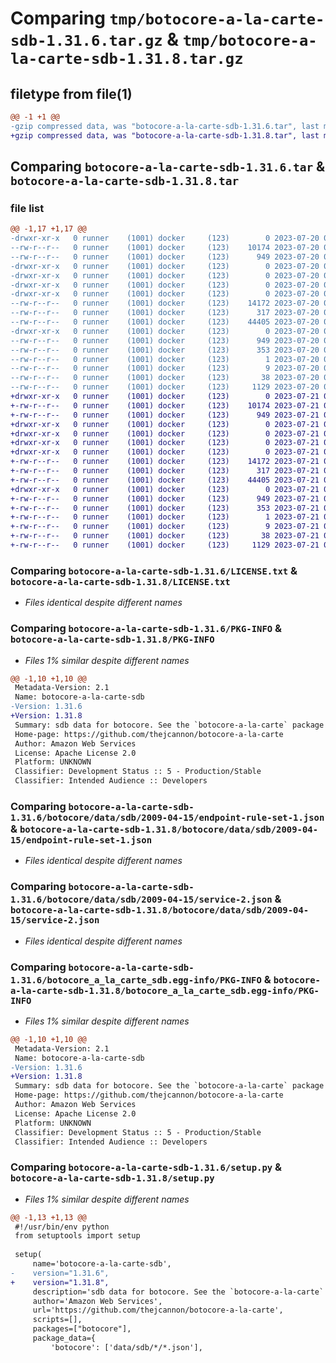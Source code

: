 # Comparing `tmp/botocore-a-la-carte-sdb-1.31.6.tar.gz` & `tmp/botocore-a-la-carte-sdb-1.31.8.tar.gz`

## filetype from file(1)

```diff
@@ -1 +1 @@
-gzip compressed data, was "botocore-a-la-carte-sdb-1.31.6.tar", last modified: Thu Jul 20 01:20:46 2023, max compression
+gzip compressed data, was "botocore-a-la-carte-sdb-1.31.8.tar", last modified: Fri Jul 21 01:21:57 2023, max compression
```

## Comparing `botocore-a-la-carte-sdb-1.31.6.tar` & `botocore-a-la-carte-sdb-1.31.8.tar`

### file list

```diff
@@ -1,17 +1,17 @@
-drwxr-xr-x   0 runner    (1001) docker     (123)        0 2023-07-20 01:20:46.862929 botocore-a-la-carte-sdb-1.31.6/
--rw-r--r--   0 runner    (1001) docker     (123)    10174 2023-07-20 01:20:46.000000 botocore-a-la-carte-sdb-1.31.6/LICENSE.txt
--rw-r--r--   0 runner    (1001) docker     (123)      949 2023-07-20 01:20:46.862929 botocore-a-la-carte-sdb-1.31.6/PKG-INFO
-drwxr-xr-x   0 runner    (1001) docker     (123)        0 2023-07-20 01:20:46.862929 botocore-a-la-carte-sdb-1.31.6/botocore/
-drwxr-xr-x   0 runner    (1001) docker     (123)        0 2023-07-20 01:20:46.862929 botocore-a-la-carte-sdb-1.31.6/botocore/data/
-drwxr-xr-x   0 runner    (1001) docker     (123)        0 2023-07-20 01:20:46.862929 botocore-a-la-carte-sdb-1.31.6/botocore/data/sdb/
-drwxr-xr-x   0 runner    (1001) docker     (123)        0 2023-07-20 01:20:46.862929 botocore-a-la-carte-sdb-1.31.6/botocore/data/sdb/2009-04-15/
--rw-r--r--   0 runner    (1001) docker     (123)    14172 2023-07-20 01:19:55.000000 botocore-a-la-carte-sdb-1.31.6/botocore/data/sdb/2009-04-15/endpoint-rule-set-1.json
--rw-r--r--   0 runner    (1001) docker     (123)      317 2023-07-20 01:19:55.000000 botocore-a-la-carte-sdb-1.31.6/botocore/data/sdb/2009-04-15/paginators-1.json
--rw-r--r--   0 runner    (1001) docker     (123)    44405 2023-07-20 01:19:55.000000 botocore-a-la-carte-sdb-1.31.6/botocore/data/sdb/2009-04-15/service-2.json
-drwxr-xr-x   0 runner    (1001) docker     (123)        0 2023-07-20 01:20:46.862929 botocore-a-la-carte-sdb-1.31.6/botocore_a_la_carte_sdb.egg-info/
--rw-r--r--   0 runner    (1001) docker     (123)      949 2023-07-20 01:20:46.000000 botocore-a-la-carte-sdb-1.31.6/botocore_a_la_carte_sdb.egg-info/PKG-INFO
--rw-r--r--   0 runner    (1001) docker     (123)      353 2023-07-20 01:20:46.000000 botocore-a-la-carte-sdb-1.31.6/botocore_a_la_carte_sdb.egg-info/SOURCES.txt
--rw-r--r--   0 runner    (1001) docker     (123)        1 2023-07-20 01:20:46.000000 botocore-a-la-carte-sdb-1.31.6/botocore_a_la_carte_sdb.egg-info/dependency_links.txt
--rw-r--r--   0 runner    (1001) docker     (123)        9 2023-07-20 01:20:46.000000 botocore-a-la-carte-sdb-1.31.6/botocore_a_la_carte_sdb.egg-info/top_level.txt
--rw-r--r--   0 runner    (1001) docker     (123)       38 2023-07-20 01:20:46.862929 botocore-a-la-carte-sdb-1.31.6/setup.cfg
--rw-r--r--   0 runner    (1001) docker     (123)     1129 2023-07-20 01:20:46.000000 botocore-a-la-carte-sdb-1.31.6/setup.py
+drwxr-xr-x   0 runner    (1001) docker     (123)        0 2023-07-21 01:21:57.155579 botocore-a-la-carte-sdb-1.31.8/
+-rw-r--r--   0 runner    (1001) docker     (123)    10174 2023-07-21 01:21:56.000000 botocore-a-la-carte-sdb-1.31.8/LICENSE.txt
+-rw-r--r--   0 runner    (1001) docker     (123)      949 2023-07-21 01:21:57.155579 botocore-a-la-carte-sdb-1.31.8/PKG-INFO
+drwxr-xr-x   0 runner    (1001) docker     (123)        0 2023-07-21 01:21:57.155579 botocore-a-la-carte-sdb-1.31.8/botocore/
+drwxr-xr-x   0 runner    (1001) docker     (123)        0 2023-07-21 01:21:57.155579 botocore-a-la-carte-sdb-1.31.8/botocore/data/
+drwxr-xr-x   0 runner    (1001) docker     (123)        0 2023-07-21 01:21:57.155579 botocore-a-la-carte-sdb-1.31.8/botocore/data/sdb/
+drwxr-xr-x   0 runner    (1001) docker     (123)        0 2023-07-21 01:21:57.155579 botocore-a-la-carte-sdb-1.31.8/botocore/data/sdb/2009-04-15/
+-rw-r--r--   0 runner    (1001) docker     (123)    14172 2023-07-21 01:21:06.000000 botocore-a-la-carte-sdb-1.31.8/botocore/data/sdb/2009-04-15/endpoint-rule-set-1.json
+-rw-r--r--   0 runner    (1001) docker     (123)      317 2023-07-21 01:21:06.000000 botocore-a-la-carte-sdb-1.31.8/botocore/data/sdb/2009-04-15/paginators-1.json
+-rw-r--r--   0 runner    (1001) docker     (123)    44405 2023-07-21 01:21:06.000000 botocore-a-la-carte-sdb-1.31.8/botocore/data/sdb/2009-04-15/service-2.json
+drwxr-xr-x   0 runner    (1001) docker     (123)        0 2023-07-21 01:21:57.155579 botocore-a-la-carte-sdb-1.31.8/botocore_a_la_carte_sdb.egg-info/
+-rw-r--r--   0 runner    (1001) docker     (123)      949 2023-07-21 01:21:57.000000 botocore-a-la-carte-sdb-1.31.8/botocore_a_la_carte_sdb.egg-info/PKG-INFO
+-rw-r--r--   0 runner    (1001) docker     (123)      353 2023-07-21 01:21:57.000000 botocore-a-la-carte-sdb-1.31.8/botocore_a_la_carte_sdb.egg-info/SOURCES.txt
+-rw-r--r--   0 runner    (1001) docker     (123)        1 2023-07-21 01:21:57.000000 botocore-a-la-carte-sdb-1.31.8/botocore_a_la_carte_sdb.egg-info/dependency_links.txt
+-rw-r--r--   0 runner    (1001) docker     (123)        9 2023-07-21 01:21:57.000000 botocore-a-la-carte-sdb-1.31.8/botocore_a_la_carte_sdb.egg-info/top_level.txt
+-rw-r--r--   0 runner    (1001) docker     (123)       38 2023-07-21 01:21:57.155579 botocore-a-la-carte-sdb-1.31.8/setup.cfg
+-rw-r--r--   0 runner    (1001) docker     (123)     1129 2023-07-21 01:21:56.000000 botocore-a-la-carte-sdb-1.31.8/setup.py
```

### Comparing `botocore-a-la-carte-sdb-1.31.6/LICENSE.txt` & `botocore-a-la-carte-sdb-1.31.8/LICENSE.txt`

 * *Files identical despite different names*

### Comparing `botocore-a-la-carte-sdb-1.31.6/PKG-INFO` & `botocore-a-la-carte-sdb-1.31.8/PKG-INFO`

 * *Files 1% similar despite different names*

```diff
@@ -1,10 +1,10 @@
 Metadata-Version: 2.1
 Name: botocore-a-la-carte-sdb
-Version: 1.31.6
+Version: 1.31.8
 Summary: sdb data for botocore. See the `botocore-a-la-carte` package for more info.
 Home-page: https://github.com/thejcannon/botocore-a-la-carte
 Author: Amazon Web Services
 License: Apache License 2.0
 Platform: UNKNOWN
 Classifier: Development Status :: 5 - Production/Stable
 Classifier: Intended Audience :: Developers
```

### Comparing `botocore-a-la-carte-sdb-1.31.6/botocore/data/sdb/2009-04-15/endpoint-rule-set-1.json` & `botocore-a-la-carte-sdb-1.31.8/botocore/data/sdb/2009-04-15/endpoint-rule-set-1.json`

 * *Files identical despite different names*

### Comparing `botocore-a-la-carte-sdb-1.31.6/botocore/data/sdb/2009-04-15/service-2.json` & `botocore-a-la-carte-sdb-1.31.8/botocore/data/sdb/2009-04-15/service-2.json`

 * *Files identical despite different names*

### Comparing `botocore-a-la-carte-sdb-1.31.6/botocore_a_la_carte_sdb.egg-info/PKG-INFO` & `botocore-a-la-carte-sdb-1.31.8/botocore_a_la_carte_sdb.egg-info/PKG-INFO`

 * *Files 1% similar despite different names*

```diff
@@ -1,10 +1,10 @@
 Metadata-Version: 2.1
 Name: botocore-a-la-carte-sdb
-Version: 1.31.6
+Version: 1.31.8
 Summary: sdb data for botocore. See the `botocore-a-la-carte` package for more info.
 Home-page: https://github.com/thejcannon/botocore-a-la-carte
 Author: Amazon Web Services
 License: Apache License 2.0
 Platform: UNKNOWN
 Classifier: Development Status :: 5 - Production/Stable
 Classifier: Intended Audience :: Developers
```

### Comparing `botocore-a-la-carte-sdb-1.31.6/setup.py` & `botocore-a-la-carte-sdb-1.31.8/setup.py`

 * *Files 1% similar despite different names*

```diff
@@ -1,13 +1,13 @@
 #!/usr/bin/env python
 from setuptools import setup
 
 setup(
     name='botocore-a-la-carte-sdb',
-    version="1.31.6",
+    version="1.31.8",
     description='sdb data for botocore. See the `botocore-a-la-carte` package for more info.',
     author='Amazon Web Services',
     url='https://github.com/thejcannon/botocore-a-la-carte',
     scripts=[],
     packages=["botocore"],
     package_data={
         'botocore': ['data/sdb/*/*.json'],
```

